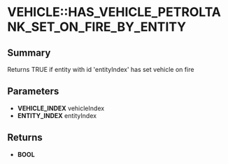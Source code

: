 # VEHICLE::HAS_VEHICLE_PETROLTANK_SET_ON_FIRE_BY_ENTITY

## Summary
Returns TRUE if entity with id 'entityIndex' has set vehicle on fire

## Parameters
* **VEHICLE_INDEX** vehicleIndex
* **ENTITY_INDEX** entityIndex

## Returns
* **BOOL**